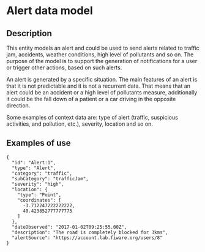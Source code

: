 # Alert data model

## Description
This entity models an alert and could be used to send alerts related to traffic jam, accidents, weather conditions, high level of pollutants and so on.
The purpose of the model is to support the generation of notifications for a user or trigger other actions,
based on such alerts.

An alert is generated by a specific situation. The main features of an alert is that it is not predictable and it is not a recurrent data. That means that an alert could be an accident or a high level of pollutants measure, additionally it could be the fall down of a patient or a car driving in the opposite direction.

Some examples of context data are: type of alert (traffic, suspicious activities, and pollution, etc.), severity, location and so on.


## Examples of use

```
{
  "id": "Alert:1",
  "type": "Alert",
  "category": "traffic",
  "subCategory": "trafficJam",
  "severity": "high",
  "location": {
    "type": "Point",
    "coordinates": [
      -3.712247222222222,
      40.423852777777775
    ]
  },
  "dateObserved": "2017-01-02T09:25:55.00Z",
  "description": "The road is completely blocked for 3kms",
  "alertSource": "https://account.lab.fiware.org/users/8"
}
```
